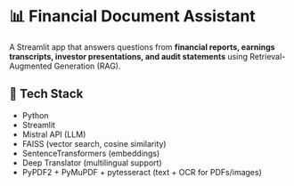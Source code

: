 # 📊 Financial Document Assistant

A Streamlit app that answers questions from **financial reports, earnings transcripts, investor presentations, and audit statements** using Retrieval-Augmented Generation (RAG).

## 🔧 Tech Stack
- Python
- Streamlit
- Mistral API (LLM)
- FAISS (vector search, cosine similarity)
- SentenceTransformers (embeddings)
- Deep Translator (multilingual support)
- PyPDF2 + PyMuPDF + pytesseract (text + OCR for PDFs/images)
